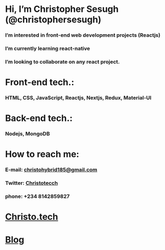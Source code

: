 
# Hi, I’m Christopher Sesugh (@christophersesugh)
### I’m interested in front-end web development projects (Reactjs)
### I’m currently learning react-native
### I’m looking to collaborate on any react project.
# Front-end tech.:
### HTML, CSS, JavaScript, Reactjs, Nextjs, Redux, Material-UI
# Back-end tech.:
### Nodejs, MongoDB
# How to reach me:
### E-mail: christohybrid185@gmail.com
### Twitter: [Christotecch](http://twitter.com/christotecch)
### phone: +234 8142859827
# [Christo.tech](http://christo.tech)
# [Blog](https://christotecch.com)

<!---
christophersesugh/christophersesugh is a ✨ special ✨ repository because its `README.md` (this file) appears on your GitHub profile.
You can click the Preview link to take a look at your changes.
--->
